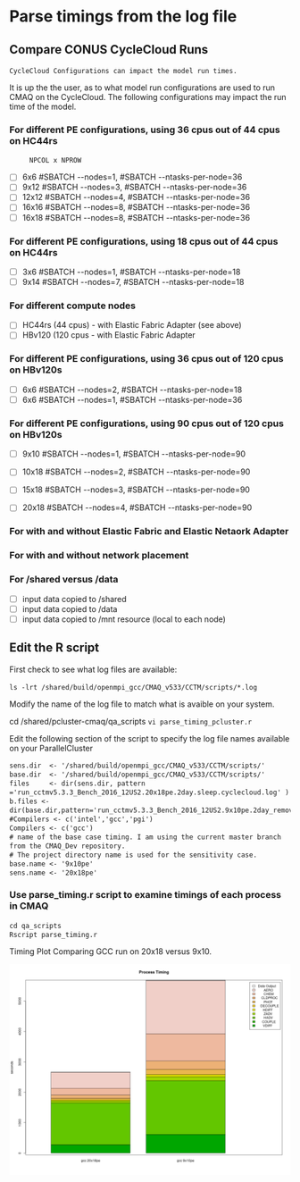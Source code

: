 # Parse timings from the log file 

## Compare CONUS CycleCloud Runs

```{note}
CycleCloud Configurations can impact the model run times.
```
It is up the the user, as to what model run configurations are used to run CMAQ on the CycleCloud.
The following configurations may impact the run time of the model.

### For different PE configurations, using 36 cpus out of 44 cpus on HC44rs
         
         NPCOL x NPROW    
   - [ ] 6x6    #SBATCH --nodes=1, #SBATCH --ntasks-per-node=36 
   - [ ] 9x12   #SBATCH --nodes=3, #SBATCH --ntasks-per-node=36
   - [ ] 12x12   #SBATCH --nodes=4, #SBATCH --ntasks-per-node=36
   - [ ] 16x16   #SBATCH --nodes=8, #SBATCH --ntasks-per-node=36
   - [ ] 16x18   #SBATCH --nodes=8, #SBATCH --ntasks-per-node=36

### For different PE configurations, using 18 cpus out of 44 cpus on HC44rs

   - [ ] 3x6     #SBATCH --nodes=1, #SBATCH --ntasks-per-node=18
   - [ ] 9x14    #SBATCH --nodes=7, #SBATCH --ntasks-per-node=18

### For different compute nodes   

   - [ ] HC44rs  (44 cpus) - with Elastic Fabric Adapter (see above)
   - [ ] HBv120  (120 cpus -  with Elastic Fabric Adapter

### For different PE configurations, using 36 cpus out of 120 cpus on HBv120s

   - [ ] 6x6    #SBATCH --nodes=2, #SBATCH --ntasks-per-node=18
   - [ ] 6x6    #SBATCH --nodes=1, #SBATCH --ntasks-per-node=36 

### For different PE configurations, using 90 cpus out of 120 cpus on HBv120s

   - [ ] 9x10    #SBATCH --nodes=1, #SBATCH --ntasks-per-node=90
   - [ ] 10x18    #SBATCH --nodes=2, #SBATCH --ntasks-per-node=90
   - [ ] 15x18    #SBATCH --nodes=3, #SBATCH --ntasks-per-node=90
   - [ ] 20x18    #SBATCH --nodes=4, #SBATCH --ntasks-per-node=90
 

### For with and without Elastic Fabric and Elastic Netaork Adapter 

### For with and without network placement 

### For /shared versus /data

   - [ ] input data copied to /shared
   - [ ] input data  copied to /data
   - [ ] input data copied to /mnt resource (local to each node)

## Edit the R script

First check to see what log files are available:

`ls -lrt /shared/build/openmpi_gcc/CMAQ_v533/CCTM/scripts/*.log`

Modify the name of the log file to match what is avaible on your system.

cd /shared/pcluster-cmaq/qa_scripts
`vi parse_timing_pcluster.r`

Edit the following section of the script to specify the log file names available on your ParallelCluster

```
sens.dir  <- '/shared/build/openmpi_gcc/CMAQ_v533/CCTM/scripts/'
base.dir  <- '/shared/build/openmpi_gcc/CMAQ_v533/CCTM/scripts/'
files     <- dir(sens.dir, pattern ='run_cctmv5.3.3_Bench_2016_12US2.20x18pe.2day.sleep.cyclecloud.log' )
b.files <- dir(base.dir,pattern='run_cctmv5.3.3_Bench_2016_12US2.9x10pe.2day_remove_native_sleep.cyclecloud.log')
#Compilers <- c('intel','gcc','pgi')
Compilers <- c('gcc')
# name of the base case timing. I am using the current master branch from the CMAQ_Dev repository.
# The project directory name is used for the sensitivity case.
base.name <- '9x10pe'
sens.name <- '20x18pe'
```



### Use parse_timing.r script to examine timings of each process in CMAQ

```
cd qa_scripts
Rscript parse_timing.r
```

Timing Plot Comparing GCC run on 20x18 versus 9x10.

![gcc_20x18_vs_9x10](../../qa_plots/timing_plots/gcc_20x18pe_9x10pe.png)
